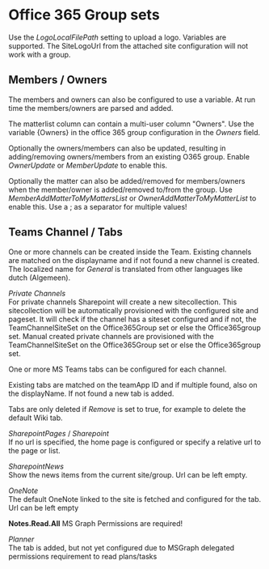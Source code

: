 # Office 365 Group sets

Use the *LogoLocalFilePath* setting to upload a logo. Variables are supported. The SiteLogoUrl from the attached site configuration will not work with a group.

## Members / Owners

The members and owners can also be configured to use a variable. At run time the members/owners are parsed and added.

The matterlist column can contain a multi-user column "Owners". Use the variable {Owners} in the office 365 group configuration in the *Owners* field.

Optionally the owners/members can also be updated, resulting in adding/removing owners/members from an existing O365 group. Enable *OwnerUpdate* or *MemberUpdate* to enable this.

Optionally the matter can also be added/removed for members/owners when the member/owner is added/removed to/from the group. Use *MemberAddMatterToMyMattersList* or *OwnerAddMatterToMyMatterList* to enable this. Use a ; as a separator for multiple values!

## Teams Channel / Tabs

One or more channels can be created inside the Team. Existing channels are matched on the displayname and if not found a new channel is created. The localized name for *General* is translated from other languages like dutch (Algemeen).

*Private  Channels*\
For private channels Sharepoint will create a new sitecollection. This sitecollection will be automatically provisioned with the configured site and pageset. It will check if the channel has a siteset configured and if not, the TeamChannelSiteSet on the Office365Group set or else the Office365group set.
Manual created private channels are provisioned with the TeamChannelSiteSet on the Office365Group set or else the Office365group set.

One or more MS Teams tabs can be configured for each channel.

Existing tabs are matched on the teamApp ID and if multiple found, also on the displayName. If not found a new tab is added.

Tabs are only deleted if *Remove* is set to true, for example to delete the default Wiki tab.

*SharepointPages* / *Sharepoint*\
If no url is specified, the home page is configured or specify a relative url to the page or list.

*SharepointNews*\
Show the news items from the current site/group. Url can be left empty.

*OneNote*\
The default OneNote linked to the site is fetched and configured for the tab. Url can be left empty

**Notes.Read.All** MS Graph Permissions are required!

*Planner*\
The tab is added, but not yet configured due to MSGraph delegated permissions requirement to read plans/tasks

